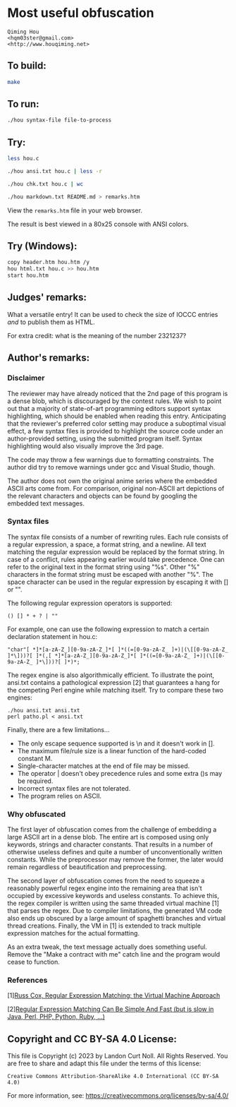 # Most useful obfuscation

    Qiming Hou  
    <hqm03ster@gmail.com>  
    <http://www.houqiming.net>  

## To build:

```sh
make
```

## To run:

```sh
./hou syntax-file file-to-process
```

## Try:

```sh
less hou.c

./hou ansi.txt hou.c | less -r

./hou chk.txt hou.c | wc

./hou markdown.txt README.md > remarks.htm
```

View the `remarks.htm` file in your web browser.

The result is best viewed in a 80x25 console with ANSI colors.

## Try (Windows):

```sh
copy header.htm hou.htm /y
hou html.txt hou.c >> hou.htm
start hou.htm
```

## Judges' remarks:

What a versatile entry! It can be used to check the size of IOCCC entries *and* to publish them as HTML.

For extra credit: what is the meaning of the number 2321237?

## Author's remarks:

### Disclaimer

The reviewer may have already noticed that the 2nd page of this program is a dense blob, which is discouraged by the contest rules. We wish to point out that a majority of state-of-art programming editors support syntax highlighting, which should be enabled when reading this entry. Anticipating that the reviewer's preferred color setting may produce a suboptimal visual effect, a few syntax files is provided to highlight the source code under an author-provided setting, using the submitted program itself. Syntax highlighting would also visually improve the 3rd page.

The code may throw a few warnings due to formatting constraints. The author did try to remove warnings under gcc and Visual Studio, though.

The author does not own the original anime series where the embedded ASCII arts come from. For comparison, original non-ASCII art depictions of the relevant characters and objects can be found by googling the embedded text messages.

### Syntax files

The syntax file consists of a number of rewriting rules. Each rule consists of a regular expression, a space, a format string, and a newline. All text matching the regular expression would be replaced by the format string. In case of a conflict, rules appearing earlier would take precedence. One can refer to the original text in the format string using "%s". Other "%" characters in the format string must be escaped with another "%". The space character can be used in the regular expression by escaping it with [] or "". 

The following regular expression operators is supported:

    () [] * + ? | ""

For example, one can use the following expression to match a certain declaration statement in hou.c:

    "char"[ *]*[a-zA-Z_][0-9a-zA-Z_]*[ ]*((=[0-9a-zA-Z_ ]+)|(\[[0-9a-zA-Z_ ]*\]))?[ ]*(,[ *]*[a-zA-Z_][0-9a-zA-Z_]*[ ]*((=[0-9a-zA-Z_ ]+)|(\[[0-9a-zA-Z_ ]*\]))?[ ]*)*;

The regex engine is also algorithmically efficient. To illustrate the point, ansi.txt contains a pathological expression [2] that guarantees a hang for the competing Perl engine while matching itself. Try to compare these two engines:

    ./hou ansi.txt ansi.txt
    perl patho.pl < ansi.txt

Finally, there are a few limitations...


- The only escape sequence supported is \n and it doesn't work in [].
- The maximum file/rule size is a linear function of the hard-coded constant M.
- Single-character matches at the end of file may be missed.
- The operator | doesn't obey precedence rules and some extra ()s may be required.
- Incorrect syntax files are not tolerated.
- The program relies on ASCII.

### Why obfuscated

The first layer of obfuscation comes from the challenge of embedding a large ASCII art in a dense blob. The entire art is composed using only keywords, strings and character constants. That results in a number of otherwise useless defines and quite a number of unconventionally written constants. While the preprocessor may remove the former, the later would remain regardless of beautification and preprocessing.

The second layer of obfuscation comes from the need to squeeze a reasonably powerful regex engine into the remaining area that isn't occupied by excessive keywords and useless constants. To achieve this, the regex compiler is written using the same threaded virtual machine [1] that parses the regex. Due to compiler limitations, the generated VM code also ends up obscured by a large amount of spaghetti branches and virtual thread creations. Finally, the VM in [1] is extended to track multiple expression matches for the actual formatting.

As an extra tweak, the text message actually does something useful. Remove the "Make a contract with me" catch line and the program would cease to function.

### References

[1][Russ Cox, Regular Expression Matching: the Virtual Machine Approach](http://swtch.com/~rsc/regexp/regexp2.html)

[2][Regular Expression Matching Can Be Simple And Fast (but is slow in Java, Perl, PHP, Python, Ruby, ...)](http://swtch.com/~rsc/regexp/regexp1.html)

## Copyright and CC BY-SA 4.0 License:

This file is Copyright (c) 2023 by Landon Curt Noll.  All Rights Reserved.
You are free to share and adapt this file under the terms of this license:

    Creative Commons Attribution-ShareAlike 4.0 International (CC BY-SA 4.0)

For more information, see: https://creativecommons.org/licenses/by-sa/4.0/
